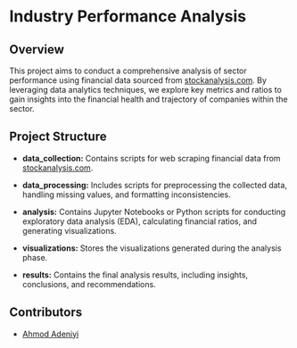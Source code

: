 # Industry Performance Analysis

## Overview

This project aims to conduct a comprehensive analysis of sector performance using financial data sourced from [stockanalysis.com](https://stockanalysis.com/). By leveraging data analytics techniques, we explore key metrics and ratios to gain insights into the financial health and trajectory of companies within the sector.

## Project Structure

- **data_collection:** Contains scripts for web scraping financial data from [stockanalysis.com](https://stockanalysis.com/).
  
- **data_processing:** Includes scripts for preprocessing the collected data, handling missing values, and formatting inconsistencies.

- **analysis:** Contains Jupyter Notebooks or Python scripts for conducting exploratory data analysis (EDA), calculating financial ratios, and generating visualizations.

- **visualizations:** Stores the visualizations generated during the analysis phase.

- **results:** Contains the final analysis results, including insights, conclusions, and recommendations.

## Contributors

- [Ahmod Adeniyi](https://github.com/AdeniyiAhmod)
